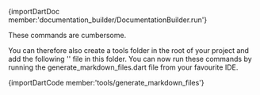 [//]: # (This file was generated from: doc/templates/05-Generating-Documentation-Files.mdt using the documentation_builder package on: 2021-08-15 15:49:59.132912.)
{importDartDoc member:'documentation_builder/DocumentationBuilder.run'}

These commands are cumbersome.

You can therefore also create a tools folder in the root of your project and add the following '' file in this folder.
You can now run these commands by running the generate_markdown_files.dart file from your favourite IDE.

{importDartCode member:'tools/generate_markdown_files'}